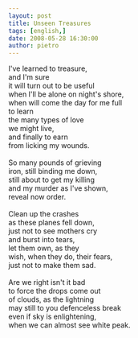 ```yaml
---
layout: post
title: Unseen Treasures
tags: [english,]
date: 2008-05-28 16:30:00
author: pietro
---
```

I've learned to treasure,<br/>and I'm sure<br/>it will turn out to be useful<br/>when I'll be alone on night's shore,<br/>when will come the day for me full<br/>to learn<br/>the many types of love<br/>we might live,<br/>and finally to earn<br/>from licking my wounds.<br/><br/>So many pounds of grieving<br/>iron, still binding me down,<br/>still about to get my killing<br/>and my murder as I've shown,<br/>reveal now order.<br/><br/>Clean up the crashes<br/> as these planes fell down,<br/>just not to see mothers cry<br/> and burst into tears,<br/>let them own, as they<br/>wish, when they do, their fears,<br/>just not to make them sad.<br/><br/>Are we right isn't it bad<br/>to force the drops come out<br/>of clouds, as the lightning<br/>may still to you defenceless break<br/>even if sky is enlightening,<br/>when we can almost see white peak.

